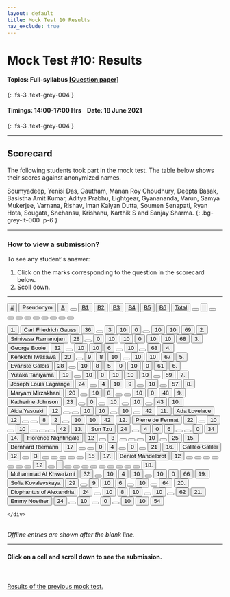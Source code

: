 ```yaml
---
layout: default
title: Mock Test 10 Results
nav_exclude: true
---
```



#  Mock Test #10: Results

#### Topics: Full-syllabus  [[Question paper]](/docs/mock_test/010_june_18_full)
{: .fs-3 .text-grey-004 }


#### Timings: 14:00-17:00 Hrs &nbsp;&nbsp;  Date: 18 June 2021
{: .fs-3 .text-grey-004 }

---


## Scorecard


The following students took part in the mock test. The table below shows their scores against anonymized names.


Soumyadeep,  Yenisi Das,  Gautham,  Manan Roy Choudhury,  Deepta Basak,  Basistha Amit Kumar,
Aditya Prabhu,  Lightgear,  Gyanananda,  Varun, Samya Mukerjee, Varnana, Rishav,  Iman Kalyan Dutta,
Soumen Senapati,  Ryan Hota,  Sougata,  Snehansu,  Krishanu,  Karthik S and Sanjay Sharma.
{: .bg-grey-lt-000 .p-6 }


---

### How to view a submission?

To see any student's answer:

1. Click on the marks corresponding to the question in the scorecard below.
2. Scoll down.


---

  <div class="markpalette">
      <div class="markpalette-keys">

<button class="markbutton white"><u>#</u></button>
<input type="button" class="markbutton white" value="Pseudonym"/>
<button class="markbutton white"><u>A</u></button>
<button class="markbutton white"></button>
<button class="markbutton white"><u>B1</u></button>
<button class="markbutton white"><u>B2</u></button>
<button class="markbutton white"><u>B3</u></button>
<button class="markbutton white"><u>B4</u></button>
<button class="markbutton white"><u>B5</u></button>
<button class="markbutton white"><u>B6</u></button>
<button class="markbutton white"><u>Total</u></button>
<button class="markbutton white"></button>
<input type="button" class="markbutton white" value=""/>
<button class="markbutton white" ></button>
<button class="markbutton white"></button>
<button class="markbutton white"></button>
<button class="markbutton white"></button>
<button class="markbutton white"></button>
<button class="markbutton white"></button>
<button class="markbutton white"></button>
<button class="markbutton white"></button>
<button class="markbutton white"></button>




<button class="markbutton rank">1. </button>
<input type="button" class="markbutton white" value="Carl Friedrich Gauss"/>
<button class="markbutton blank" onclick = "markdisplay('Carl_Friedrich_Gauss/PartA',10)">36</button>
<button class="button white"></button>
<button class="markbutton wrong" onclick = "markdisplay('Carl_Friedrich_Gauss/B1',10)">3</button>
<button class="markbutton right" onclick = "markdisplay('Carl_Friedrich_Gauss/B2',10)">10</button>
<button class="markbutton wrong" onclick = "markdisplay('Carl_Friedrich_Gauss/B3',10)">0</button>
<button class="button blank"></button>
<button class="markbutton right" onclick = "markdisplay('Carl_Friedrich_Gauss/B5',10)">10</button>
<button class="markbutton right" onclick = "markdisplay('Carl_Friedrich_Gauss/B6',10)">10</button>
<button class="markbutton total">69</button>
<button class="markbutton rank">2. </button>
<input type="button" class="markbutton white" value="Srinivasa Ramanujan"/>
<button class="markbutton blank" onclick = "markdisplay('Srinivasa_Ramanujan/PartA',10)">28</button>
<button class="button white"></button>
<button class="markbutton wrong" onclick = "markdisplay('Srinivasa_Ramanujan/B1',10)">0</button>
<button class="markbutton right" onclick = "markdisplay('Srinivasa_Ramanujan/B2',10)">10</button>
<button class="markbutton right" onclick = "markdisplay('Srinivasa_Ramanujan/B3',10)">10</button>
<button class="markbutton wrong" onclick = "markdisplay('Srinivasa_Ramanujan/B4',10)">0</button>
<button class="markbutton right" onclick = "markdisplay('Srinivasa_Ramanujan/B5',10)">10</button>
<button class="markbutton right" onclick = "markdisplay('Srinivasa_Ramanujan/B6',10)">10</button>
<button class="markbutton total">68</button>
<button class="markbutton rank">3. </button>
<input type="button" class="markbutton white" value="George Boole"/>
<button class="markbutton blank" onclick = "markdisplay('George_Boole/PartA',10)">32</button>
<button class="button white"></button>
<button class="markbutton right" onclick = "markdisplay('George_Boole/B1',10)">10</button>
<button class="markbutton right" onclick = "markdisplay('George_Boole/B2',10)">10</button>
<button class="markbutton right" onclick = "markdisplay('George_Boole/B3',10)">6</button>
<button class="button blank"></button>
<button class="markbutton right" onclick = "markdisplay('George_Boole/B5',10)">10</button>
<button class="button blank"></button>
<button class="markbutton total">68</button>
<button class="markbutton rank">4. </button>
<input type="button" class="markbutton white" value="Kenkichi Iwasawa"/>
<button class="markbutton blank" onclick = "markdisplay('Kenkichi_Iwasawa/PartA',10)">20</button>
<button class="button white"></button>
<button class="markbutton right" onclick = "markdisplay('Kenkichi_Iwasawa/B1',10)">9</button>
<button class="markbutton right" onclick = "markdisplay('Kenkichi_Iwasawa/B2',10)">8</button>
<button class="markbutton right" onclick = "markdisplay('Kenkichi_Iwasawa/B3',10)">10</button>
<button class="button blank"></button>
<button class="markbutton right" onclick = "markdisplay('Kenkichi_Iwasawa/B5',10)">10</button>
<button class="markbutton right" onclick = "markdisplay('Kenkichi_Iwasawa/B6',10)">10</button>
<button class="markbutton total">67</button>
<button class="markbutton rank">5. </button>
<input type="button" class="markbutton white" value="Evariste Galois"/>
<button class="markbutton blank" onclick = "markdisplay('Evariste_Galois/PartA',10)">28</button>
<button class="button white"></button>
<button class="markbutton right" onclick = "markdisplay('Evariste_Galois/B1',10)">10</button>
<button class="markbutton right" onclick = "markdisplay('Evariste_Galois/B2',10)">8</button>
<button class="markbutton right" onclick = "markdisplay('Evariste_Galois/B3',10)">5</button>
<button class="markbutton wrong" onclick = "markdisplay('Evariste_Galois/B4',10)">0</button>
<button class="markbutton right" onclick = "markdisplay('Evariste_Galois/B5',10)">10</button>
<button class="markbutton wrong" onclick = "markdisplay('Evariste_Galois/B6',10)">0</button>
<button class="markbutton total">61</button>
<button class="markbutton rank">6. </button>
<input type="button" class="markbutton white" value="Yutaka Taniyama"/>
<button class="markbutton blank" onclick = "markdisplay('Yutaka_Taniyama/PartA',10)">19</button>
<button class="button white"></button>
<button class="markbutton right" onclick = "markdisplay('Yutaka_Taniyama/B1',10)">10</button>
<button class="markbutton wrong" onclick = "markdisplay('Yutaka_Taniyama/B2',10)">0</button>
<button class="markbutton right" onclick = "markdisplay('Yutaka_Taniyama/B3',10)">10</button>
<button class="markbutton right" onclick = "markdisplay('Yutaka_Taniyama/B4',10)">10</button>
<button class="markbutton right" onclick = "markdisplay('Yutaka_Taniyama/B5',10)">10</button>
<button class="button blank"></button>
<button class="markbutton total">59</button>
<button class="markbutton rank">7. </button>
<input type="button" class="markbutton white" value="Joseph Louis Lagrange"/>
<button class="markbutton blank" onclick = "markdisplay('Joseph_Louis_Lagrange/PartA',10)">24</button>
<button class="button white"></button>
<button class="markbutton right" onclick = "markdisplay('Joseph_Louis_Lagrange/B1',10)">4</button>
<button class="markbutton right" onclick = "markdisplay('Joseph_Louis_Lagrange/B2',10)">10</button>
<button class="markbutton right" onclick = "markdisplay('Joseph_Louis_Lagrange/B3',10)">9</button>
<button class="button blank"></button>
<button class="markbutton right" onclick = "markdisplay('Joseph_Louis_Lagrange/B5',10)">10</button>
<button class="button blank"></button>
<button class="markbutton total">57</button>
<button class="markbutton rank">8. </button>
<input type="button" class="markbutton white" value="Maryam Mirzakhani"/>
<button class="markbutton blank" onclick = "markdisplay('Maryam_Mirzakhani/PartA',10)">20</button>
<button class="button white"></button>
<button class="markbutton right" onclick = "markdisplay('Maryam_Mirzakhani/B1',10)">10</button>
<button class="markbutton right" onclick = "markdisplay('Maryam_Mirzakhani/B2',10)">8</button>
<button class="button blank"></button>
<button class="button blank"></button>
<button class="markbutton right" onclick = "markdisplay('Maryam_Mirzakhani/B5',10)">10</button>
<button class="markbutton wrong" onclick = "markdisplay('Maryam_Mirzakhani/B6',10)">0</button>
<button class="markbutton total">48</button>
<button class="markbutton rank">9. </button>
<input type="button" class="markbutton white" value="Katherine Johnson"/>
<button class="markbutton blank" onclick = "markdisplay('Katherine_Johnson/PartA',10)">23</button>
<button class="button white"></button>
<button class="markbutton wrong" onclick = "markdisplay('Katherine_Johnson/B1',10)">0</button>
<button class="button blank"></button>
<button class="markbutton right" onclick = "markdisplay('Katherine_Johnson/B3',10)">10</button>
<button class="button blank"></button>
<button class="markbutton right" onclick = "markdisplay('Katherine_Johnson/B5',10)">10</button>
<button class="button blank"></button>
<button class="markbutton total">43</button>
<button class="markbutton rank">10. </button>
<input type="button" class="markbutton white" value="Aida Yasuaki"/>
<button class="markbutton blank" onclick = "markdisplay('Aida_Yasuaki/PartA',10)">12</button>
<button class="button white"></button>
<button class="button blank"></button>
<button class="markbutton right" onclick = "markdisplay('Aida_Yasuaki/B2',10)">10</button>
<button class="markbutton right" onclick = "markdisplay('Aida_Yasuaki/B3',10)">10</button>
<button class="button blank"></button>
<button class="markbutton right" onclick = "markdisplay('Aida_Yasuaki/B5',10)">10</button>
<button class="button blank"></button>
<button class="markbutton total">42</button>
<button class="markbutton rank">11. </button>
<input type="button" class="markbutton white" value="Ada Lovelace"/>
<button class="markbutton blank" onclick = "markdisplay('Ada_Lovelace/PartA',10)">12</button>
<button class="button white"></button>
<button class="button blank"></button>
<button class="markbutton right" onclick = "markdisplay('Ada_Lovelace/B2',10)">8</button>
<button class="markbutton wrong" onclick = "markdisplay('Ada_Lovelace/B3',10)">2</button>
<button class="button blank"></button>
<button class="markbutton right" onclick = "markdisplay('Ada_Lovelace/B5',10)">10</button>
<button class="markbutton right" onclick = "markdisplay('Ada_Lovelace/B6',10)">10</button>
<button class="markbutton total">42</button>
<button class="markbutton rank">12. </button>
<input type="button" class="markbutton white" value="Pierre de Fermat"/>
<button class="markbutton blank" onclick = "markdisplay('Pierre_de_Fermat/PartA',10)">22</button>
<button class="button white"></button>
<button class="markbutton right" onclick = "markdisplay('Pierre_de_Fermat/B1',10)">10</button>
<button class="button blank"></button>
<button class="markbutton right" onclick = "markdisplay('Pierre_de_Fermat/B3',10)">10</button>
<button class="button blank"></button>
<button class="button blank"></button>
<button class="button blank"></button>
<button class="markbutton total">42</button>
<button class="markbutton rank">13. </button>
<input type="button" class="markbutton white" value="Sun Tzu"/>
<button class="markbutton blank" onclick = "markdisplay('Sun_Tzu/PartA',10)">24</button>
<button class="button white"></button>
<button class="markbutton right" onclick = "markdisplay('Sun_Tzu/B1',10)">4</button>
<button class="markbutton wrong" onclick = "markdisplay('Sun_Tzu/B2',10)">0</button>
<button class="markbutton right" onclick = "markdisplay('Sun_Tzu/B3',10)">6</button>
<button class="button blank"></button>
<button class="button blank"></button>
<button class="markbutton wrong" onclick = "markdisplay('Sun_Tzu/B6',10)">0</button>
<button class="markbutton total">34</button>
<button class="markbutton rank">14. </button>
<input type="button" class="markbutton white" value="Florence Nightingale"/>
<button class="markbutton blank" onclick = "markdisplay('Florence_Nightingale/PartA',10)">12</button>
<button class="button white"></button>
<button class="markbutton wrong" onclick = "markdisplay('Florence_Nightingale/B1',10)">3</button>
<button class="button blank"></button>
<button class="button blank"></button>
<button class="button blank"></button>
<button class="markbutton right" onclick = "markdisplay('Florence_Nightingale/B5',10)">10</button>
<button class="button blank"></button>
<button class="markbutton total">25</button>
<button class="markbutton rank">15. </button>
<input type="button" class="markbutton white" value="Bernhard Riemann"/>
<button class="markbutton blank" onclick = "markdisplay('Bernhard_Riemann/PartA',10)">17</button>
<button class="button white"></button>
<button class="button blank"></button>
<button class="markbutton wrong" onclick = "markdisplay('Bernhard_Riemann/B2',10)">0</button>
<button class="markbutton right" onclick = "markdisplay('Bernhard_Riemann/B3',10)">4</button>
<button class="button blank"></button>
<button class="markbutton wrong" onclick = "markdisplay('Bernhard_Riemann/B5',10)">0</button>
<button class="button blank"></button>
<button class="markbutton total">21</button>
<button class="markbutton rank">16. </button>
<input type="button" class="markbutton white" value="Galileo Galilei"/>
<button class="markbutton blank" onclick = "markdisplay('Galileo_Galilei/PartA',10)">12</button>
<button class="button white"></button>
<button class="markbutton wrong" onclick = "markdisplay('Galileo_Galilei/B1',10)">3</button>
<button class="button blank"></button>
<button class="button blank"></button>
<button class="button blank"></button>
<button class="button blank"></button>
<button class="button blank"></button>
<button class="markbutton total">15</button>
<button class="markbutton rank">17. </button>
<input type="button" class="markbutton white" value="Beniot Mandelbrot"/>
<button class="markbutton blank" onclick = "markdisplay('Beniot_Mandelbrot/PartA',10)">12</button>
<button class="button white"></button>
<button class="button blank"></button>
<button class="button blank"></button>
<button class="button blank"></button>
<button class="button blank"></button>
<button class="button blank"></button>
<button class="button blank"></button>
<button class="markbutton total">12</button>
<button class="markbutton white"></button>
<input type="button" class="markbutton white" value=""/>
<button class="markbutton white"></button>
<button class="markbutton white"></button>
<button class="markbutton white"></button>
<button class="markbutton white"></button>
<button class="markbutton white"></button>
<button class="markbutton white"></button>
<button class="markbutton white"></button>
<button class="markbutton white"></button>
<button class="markbutton white"></button>
<button class="markbutton rank">18. </button>
<input type="button" class="markbutton white" value="Muhammad Al Khwarizmi"/>
<button class="markbutton blank" onclick = "markdisplay('Muhammad_Al_Khwarizmi/PartA',10)">32</button>
<button class="button white"></button>
<button class="markbutton right" onclick = "markdisplay('Muhammad_Al_Khwarizmi/B1',10)">10</button>
<button class="markbutton right" onclick = "markdisplay('Muhammad_Al_Khwarizmi/B2',10)">4</button>
<button class="markbutton right" onclick = "markdisplay('Muhammad_Al_Khwarizmi/B3',10)">10</button>
<button class="button blank"></button>
<button class="markbutton right" onclick = "markdisplay('Muhammad_Al_Khwarizmi/B5',10)">10</button>
<button class="markbutton wrong" onclick = "markdisplay('Muhammad_Al_Khwarizmi/B6',10)">0</button>
<button class="markbutton total">66</button>
<button class="markbutton rank">19. </button>
<input type="button" class="markbutton white" value="Sofia Kovalevskaya"/>
<button class="markbutton blank" onclick = "markdisplay('Sofia_Kovalevskaya/PartA',10)">29</button>
<button class="button white"></button>
<button class="markbutton right" onclick = "markdisplay('Sofia_Kovalevskaya/B1',10)">9</button>
<button class="markbutton right" onclick = "markdisplay('Sofia_Kovalevskaya/B2',10)">10</button>
<button class="markbutton right" onclick = "markdisplay('Sofia_Kovalevskaya/B3',10)">6</button>
<button class="button blank"></button>
<button class="markbutton right" onclick = "markdisplay('Sofia_Kovalevskaya/B5',10)">10</button>
<button class="button blank"></button>
<button class="markbutton total">64</button>
<button class="markbutton rank">20. </button>
<input type="button" class="markbutton white" value="Diophantus of Alexandria"/>
<button class="markbutton blank" onclick = "markdisplay('Diophantus_of_Alexandria/PartA',10)">24</button>
<button class="button white"></button>
<button class="markbutton right" onclick = "markdisplay('Diophantus_of_Alexandria/B1',10)">10</button>
<button class="markbutton right" onclick = "markdisplay('Diophantus_of_Alexandria/B2',10)">8</button>
<button class="markbutton right" onclick = "markdisplay('Diophantus_of_Alexandria/B3',10)">10</button>
<button class="button blank"></button>
<button class="markbutton right" onclick = "markdisplay('Diophantus_of_Alexandria/B5',10)">10</button>
<button class="button blank"></button>
<button class="markbutton total">62</button>
<button class="markbutton rank">21. </button>
<input type="button" class="markbutton white" value="Emmy Noether"/>
<button class="markbutton blank" onclick = "markdisplay('Emmy_Noether/PartA',10)">24</button>
<button class="button white"></button>
<button class="markbutton right" onclick = "markdisplay('Emmy_Noether/B1',10)">10</button>
<button class="button blank"></button>
<button class="markbutton wrong" onclick = "markdisplay('Emmy_Noether/B3',10)">0</button>
<button class="button blank"></button>
<button class="markbutton right" onclick = "markdisplay('Emmy_Noether/B5',10)">10</button>
<button class="markbutton right" onclick = "markdisplay('Emmy_Noether/B6',10)">10</button>
<button class="markbutton total">54</button>

    </div>
</div>

<br>
<i>Offline entries are shown after the blank line.</i>

<hr>

<div style="min-height:2px" id="themarktext">
<h4>Click on a cell and scroll down to see the submission.</h4>
</div>


<br>
<br>
<a href="/docs/mock_test/009_june_4_scorecard">Results of the previous mock test.</a>
<br>



